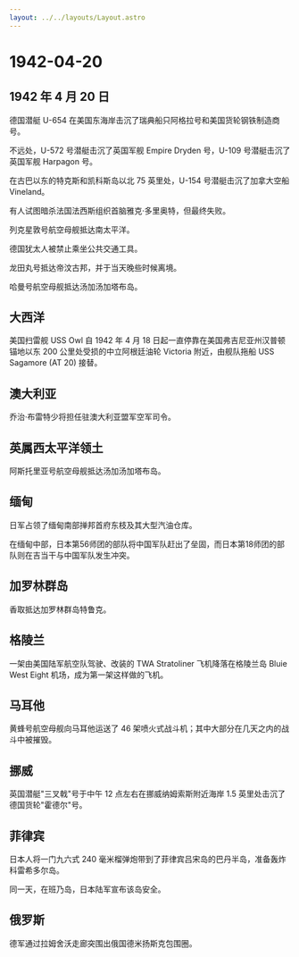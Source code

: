 ```yaml
---
layout: ../../layouts/Layout.astro
---
```


# 1942-04-20

## 1942 年 4 月 20 日

德国潜艇 U-654
在美国东海岸击沉了瑞典船只阿格拉号和美国货轮钢铁制造商号。

不远处，U-572 号潜艇击沉了英国军舰 Empire Dryden 号，U-109
号潜艇击沉了英国军舰 Harpagon 号。

在古巴以东的特克斯和凯科斯岛以北 75 英里处，U-154 号潜艇击沉了加拿大空船
Vineland。

有人试图暗杀法国法西斯组织首脑雅克·多里奥特，但最终失败。

列克星敦号航空母舰抵达南太平洋。

德国犹太人被禁止乘坐公共交通工具。

龙田丸号抵达帝汶古邦，并于当天晚些时候离境。

哈曼号航空母舰抵达汤加汤加塔布岛。

## 大西洋

美国扫雷舰 USS Owl 自 1942 年 4 月 18
日起一直停靠在美国弗吉尼亚州汉普顿锚地以东 200
公里处受损的中立阿根廷油轮 Victoria 附近，由舰队拖船 USS Sagamore (AT
20) 接替。

## 澳大利亚

乔治·布雷特少将担任驻澳大利亚盟军空军司令。

## 英属西太平洋领土

阿斯托里亚号航空母舰抵达汤加汤加塔布岛。

## 缅甸

日军占领了缅甸南部掸邦首府东枝及其大型汽油仓库。

在缅甸中部，日本第56师团的部队将中国军队赶出了垒固，而日本第18师团的部队则在吉当干与中国军队发生冲突。

## 加罗林群岛

香取抵达加罗林群岛特鲁克。

## 格陵兰

一架由美国陆军航空队驾驶、改装的 TWA Stratoliner 飞机降落在格陵兰岛
Bluie West Eight 机场，成为第一架这样做的飞机。

## 马耳他

黄蜂号航空母舰向马耳他运送了 46
架喷火式战斗机；其中大部分在几天之内的战斗中被摧毁。

## 挪威

英国潜艇"三叉戟"号于中午 12 点左右在挪威纳姆索斯附近海岸 1.5
英里处击沉了德国货轮"霍德尔"号。

## 菲律宾

日本人将一门九六式 240
毫米榴弹炮带到了菲律宾吕宋岛的巴丹半岛，准备轰炸科雷希多尔岛。

同一天，在班乃岛，日本陆军宣布该岛安全。

## 俄罗斯

德军通过拉姆舍沃走廊突围出俄国德米扬斯克包围圈。
